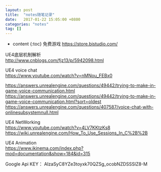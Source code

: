 ```yaml
---
layout: post
title:  "notes随笔记录"
date:   2017-01-22 15:05:00 +0800
categories: "notes"
tag: []
---
```



* content
{:toc}
免费游戏
https://store.bistudio.com/

UE4底层机制解析  
http://www.cnblogs.com/fjz13/p/5942098.html

UE4 voice chat   
https://www.youtube.com/watch?v=nMNou_FEBx0

https://answers.unrealengine.com/questions/49442/trying-to-make-in-game-voice-communication.html
https://answers.unrealengine.com/questions/49442/trying-to-make-in-game-voice-communication.html?sort=oldest
https://answers.unrealengine.com/questions/407587/voice-chat-with-onlinesubsystemnull.html

UE4 NetWorking  
https://www.youtube.com/watch?v=4LV7KKtzKs8
https://wiki.unrealengine.com/How_To_Use_Sessions_In_C%2B%2B

UE4 Animation   
https://www.ikinema.com/index.php?mod=documentation&show=184&id=315

Google Api KEY：
AIzaSyC8YZe3toyxk70QZSg_ocobNZDSSSlZ8-M
